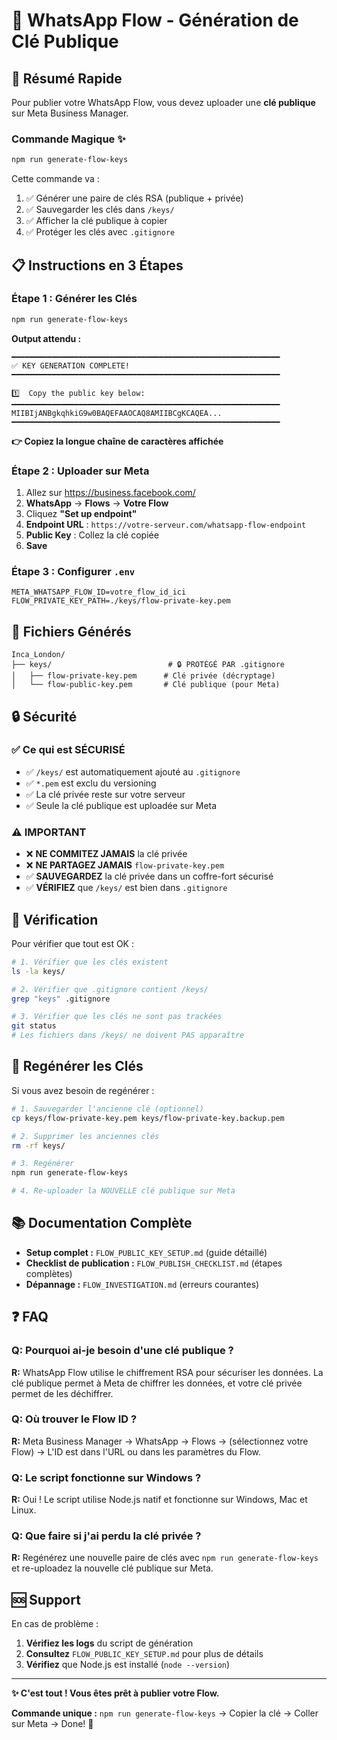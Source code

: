 # 🔐 WhatsApp Flow - Génération de Clé Publique

## 🎯 Résumé Rapide

Pour publier votre WhatsApp Flow, vous devez uploader une **clé publique** sur Meta Business Manager.

### Commande Magique ✨

```bash
npm run generate-flow-keys
```

Cette commande va :
1. ✅ Générer une paire de clés RSA (publique + privée)
2. ✅ Sauvegarder les clés dans `/keys/`
3. ✅ Afficher la clé publique à copier
4. ✅ Protéger les clés avec `.gitignore`

## 📋 Instructions en 3 Étapes

### Étape 1 : Générer les Clés

```bash
npm run generate-flow-keys
```

**Output attendu :**
```
━━━━━━━━━━━━━━━━━━━━━━━━━━━━━━━━━━━━━━━━━━━━━━━━━━━━━━━━━━━━
✅ KEY GENERATION COMPLETE!
━━━━━━━━━━━━━━━━━━━━━━━━━━━━━━━━━━━━━━━━━━━━━━━━━━━━━━━━━━━━

1️⃣  Copy the public key below:
━━━━━━━━━━━━━━━━━━━━━━━━━━━━━━━━━━━━━━━━━━━━━━━━━━━━━━━━━━━━
MIIBIjANBgkqhkiG9w0BAQEFAAOCAQ8AMIIBCgKCAQEA...
━━━━━━━━━━━━━━━━━━━━━━━━━━━━━━━━━━━━━━━━━━━━━━━━━━━━━━━━━━━━
```

**👉 Copiez la longue chaîne de caractères affichée**

### Étape 2 : Uploader sur Meta

1. Allez sur https://business.facebook.com/
2. **WhatsApp** → **Flows** → **Votre Flow**
3. Cliquez **"Set up endpoint"**
4. **Endpoint URL** : `https://votre-serveur.com/whatsapp-flow-endpoint`
5. **Public Key** : Collez la clé copiée
6. **Save**

### Étape 3 : Configurer `.env`

```env
META_WHATSAPP_FLOW_ID=votre_flow_id_ici
FLOW_PRIVATE_KEY_PATH=./keys/flow-private-key.pem
```

## 📁 Fichiers Générés

```
Inca_London/
├── keys/                          # 🔒 PROTÉGÉ PAR .gitignore
│   ├── flow-private-key.pem      # Clé privée (décryptage)
│   └── flow-public-key.pem       # Clé publique (pour Meta)
```

## 🔒 Sécurité

### ✅ Ce qui est SÉCURISÉ

- ✅ `/keys/` est automatiquement ajouté au `.gitignore`
- ✅ `*.pem` est exclu du versioning
- ✅ La clé privée reste sur votre serveur
- ✅ Seule la clé publique est uploadée sur Meta

### ⚠️ IMPORTANT

- ❌ **NE COMMITEZ JAMAIS** la clé privée
- ❌ **NE PARTAGEZ JAMAIS** `flow-private-key.pem`
- ✅ **SAUVEGARDEZ** la clé privée dans un coffre-fort sécurisé
- ✅ **VÉRIFIEZ** que `/keys/` est bien dans `.gitignore`

## 🧪 Vérification

Pour vérifier que tout est OK :

```bash
# 1. Vérifier que les clés existent
ls -la keys/

# 2. Vérifier que .gitignore contient /keys/
grep "keys" .gitignore

# 3. Vérifier que les clés ne sont pas trackées
git status
# Les fichiers dans /keys/ ne doivent PAS apparaître
```

## 🔄 Regénérer les Clés

Si vous avez besoin de regénérer :

```bash
# 1. Sauvegarder l'ancienne clé (optionnel)
cp keys/flow-private-key.pem keys/flow-private-key.backup.pem

# 2. Supprimer les anciennes clés
rm -rf keys/

# 3. Regénérer
npm run generate-flow-keys

# 4. Re-uploader la NOUVELLE clé publique sur Meta
```

## 📚 Documentation Complète

- **Setup complet :** `FLOW_PUBLIC_KEY_SETUP.md` (guide détaillé)
- **Checklist de publication :** `FLOW_PUBLISH_CHECKLIST.md` (étapes complètes)
- **Dépannage :** `FLOW_INVESTIGATION.md` (erreurs courantes)

## ❓ FAQ

### Q: Pourquoi ai-je besoin d'une clé publique ?

**R:** WhatsApp Flow utilise le chiffrement RSA pour sécuriser les données. La clé publique permet à Meta de chiffrer les données, et votre clé privée permet de les déchiffrer.

### Q: Où trouver le Flow ID ?

**R:** Meta Business Manager → WhatsApp → Flows → (sélectionnez votre Flow) → L'ID est dans l'URL ou dans les paramètres du Flow.

### Q: Le script fonctionne sur Windows ?

**R:** Oui ! Le script utilise Node.js natif et fonctionne sur Windows, Mac et Linux.

### Q: Que faire si j'ai perdu la clé privée ?

**R:** Regénérez une nouvelle paire de clés avec `npm run generate-flow-keys` et re-uploadez la nouvelle clé publique sur Meta.

## 🆘 Support

En cas de problème :

1. **Vérifiez les logs** du script de génération
2. **Consultez** `FLOW_PUBLIC_KEY_SETUP.md` pour plus de détails
3. **Vérifiez** que Node.js est installé (`node --version`)

---

**✨ C'est tout ! Vous êtes prêt à publier votre Flow.**

**Commande unique :** `npm run generate-flow-keys` → Copier la clé → Coller sur Meta → Done! 🚀
